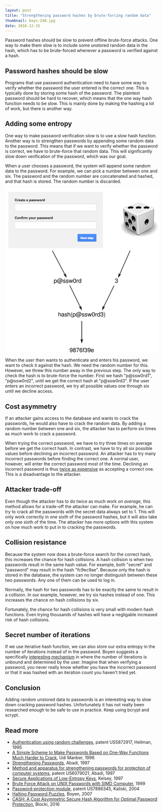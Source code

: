 ```yaml
---
layout: post
title: "Strengthening password hashes by brute-forcing random data"
thumbnail: keys-240.jpg
date: 2016-12-15
---
```


Password hashes should be slow to prevent offline brute-force attacks. One way to make them slow is to include some unstored random data in the hash, which has to be brute-forced whenever a password is verified against a hash.

## Password hashes should be slow

Programs that use password authentication need to have some way to verify whether the password the user entered is the correct one. This is typically done by storing some hash of the password. The plaintext password should be hard to recover, which means that the one way hash function needs to be slow. This is mainly done by making the hashing a lot of work, but there is another way.

## Adding some entropy

One way to make password verification slow is to use a slow hash function. Another way is to strengthen passwords by appending some random data to the password. This means that if we want to verify whether the password is correct, we have to brute-force that random data. This will significantly slow down verification of the password, which was our goal.

When a user chooses a password, the system will append some random data to the password. For example, we can pick a number between one and six. The password and the random number are concatenated and hashed, and that hash is stored. The random number is discarded.

![The password and random data are hashed](/images/secret-salt-save-password.png)

When the user then wants to authenticate and enters his password, we want to check it against the hash. We need the random number for this. However, we threw this number away in the previous step. The only way to check the hash is to brute-force the number. First we hash "p@ssw0rd1", "p@ssw0rd2", until we get the correct hash at "p@ssw0rd3". If the user enters an incorrect password, we try all possible values one through six until we decline access.

## Cost asymmetry

If an attacker gains access to the database and wants to crack the passwords, he would also have to crack the random data. By adding a random number between one and six, the attacker has to perform six times as much work to crack a password.

When trying the correct password, we have to try three times on average before we get the correct hash. In contrast, we have to try all six possible values before declining an incorrect password. An attacker has to try many incorrect passwords before finding the correct one. A normal user, however, will enter the correct password most of the time. Declining an incorrect password is thus [twice as expensive](https://security.stackexchange.com/questions/144536/secret-salts-why-do-they-slow-down-attacker-more-than-they-do-me) as accepting a correct one. This is a disadvantage to the attacker.

## Attacker trade-off

Even though the attacker has to do twice as much work *on average*, this method allows for a trade-off the attacker can make. For example, he can try to crack all the passwords with the secret data always set to 1. This will only work correctly in one sixth of the password hashes, but it will also take only one sixth of the time. The attacker has more options with this system on how much work to put in to cracking the passwords.

## Collision resistance

Because the system now does a brute-force search for the correct hash, this increases the chance for hash collisions. A hash collision is when two passwords result in the same hash value. For example, both "secret" and "password" may result in the hash "fc9ec9ae". Because only the hash is stored in the database, the system can no longer distinguish between these two passwords. Any one of them can be used to log in.

Normally, the hash for two passwords has to be exactly the same to result in a collision. In our example, however, we try six hashes instead of one. This increases the chance on hash collisions by six.

Fortunately, the chance for hash collisions is very small with modern hash functions. Even trying thousands of hashes will have a negligable increased risk of hash collisions.

## Secret number of iterations

If we use iterative hash function, we can also store our extra entropy in the number of iterations instead of in the password. Boyen suggests a specifically [interesting mechanism](http://crypto.stanford.edu/~xb//security07/hkdf.pdf) in where the number of iterations is unbound and determined by the user. Imagine that when verifying a password, you never really know whether you have the incorrect password or that it was hashed with an iteration count you haven't tried yet.

## Conclusion

Adding random unstored data to passwords is an interesting way to slow down cracking password hashes. Unfortunately it has not really been researched enough to be safe to use in practice. Keep using bcrypt and scrypt.

## Read more

* [Authentication using random challenges](https://www.google.com/patents/US5872917), patent US5872917, Hellman, 1995
* [A Simple Scheme to Make Passwords Based on One-Way Functions Much Harder to Crack](http://webglimpse.net/trial/bins/TR94-34.pdf), Udi Manber, 1996
* [Strengthening Passwords](ftp://gatekeeper.dec.com/pub/DEC/SRC/technical-notes/SRC-1997-033.pdf), Abadi, 1997
* [Method and apparatus for strengthening passwords for protection of computer systems](https://www.google.com/patents/US6079021), patent US6079021, Abadi, 1997
* [Secure Applications of Low-Entropy Keys](https://www.schneier.com/academic/paperfiles/paper-low-entropy.pdf), Kelsey, 1997
* [Brute Force Attack on UNIX Passwords with SIMD Computer](https://www.usenix.org/legacy/events/sec99/full_papers/kedem/kedem.pdf), 1999
* [Password-protection module](https://www.google.com/patents/US7886345), patent US7886345, Kaliski, 2004
* [Halting Password Puzzles](http://crypto.stanford.edu/~xb//security07/hkdf.pdf), Boyen, 2007
* [CASH: A Cost Asymmetric Secure Hash Algorithm for Optimal Password Protection](https://arxiv.org/pdf/1509.00239.pdf), Blocki, 2016
